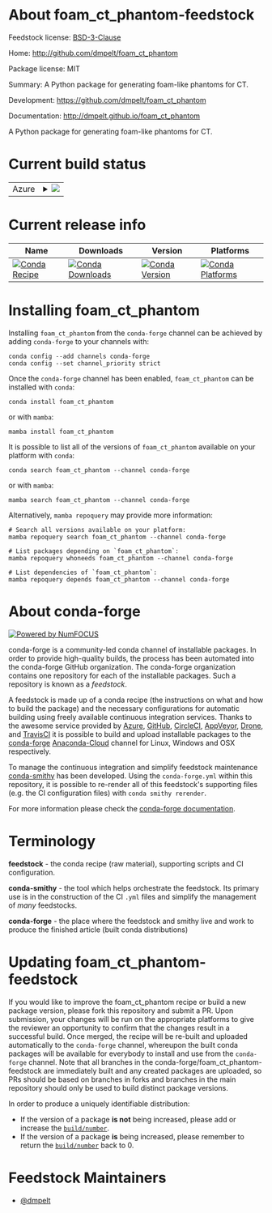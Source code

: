 About foam_ct_phantom-feedstock
===============================

Feedstock license: [BSD-3-Clause](https://github.com/conda-forge/foam_ct_phantom-feedstock/blob/main/LICENSE.txt)

Home: http://github.com/dmpelt/foam_ct_phantom

Package license: MIT

Summary: A Python package for generating foam-like phantoms for CT.

Development: https://github.com/dmpelt/foam_ct_phantom

Documentation: http://dmpelt.github.io/foam_ct_phantom

A Python package for generating foam-like phantoms for CT.


Current build status
====================


<table>
    
  <tr>
    <td>Azure</td>
    <td>
      <details>
        <summary>
          <a href="https://dev.azure.com/conda-forge/feedstock-builds/_build/latest?definitionId=7307&branchName=main">
            <img src="https://dev.azure.com/conda-forge/feedstock-builds/_apis/build/status/foam_ct_phantom-feedstock?branchName=main">
          </a>
        </summary>
        <table>
          <thead><tr><th>Variant</th><th>Status</th></tr></thead>
          <tbody><tr>
              <td>linux_64_python3.10.____cpython</td>
              <td>
                <a href="https://dev.azure.com/conda-forge/feedstock-builds/_build/latest?definitionId=7307&branchName=main">
                  <img src="https://dev.azure.com/conda-forge/feedstock-builds/_apis/build/status/foam_ct_phantom-feedstock?branchName=main&jobName=linux&configuration=linux%20linux_64_python3.10.____cpython" alt="variant">
                </a>
              </td>
            </tr><tr>
              <td>linux_64_python3.11.____cpython</td>
              <td>
                <a href="https://dev.azure.com/conda-forge/feedstock-builds/_build/latest?definitionId=7307&branchName=main">
                  <img src="https://dev.azure.com/conda-forge/feedstock-builds/_apis/build/status/foam_ct_phantom-feedstock?branchName=main&jobName=linux&configuration=linux%20linux_64_python3.11.____cpython" alt="variant">
                </a>
              </td>
            </tr><tr>
              <td>linux_64_python3.8.____cpython</td>
              <td>
                <a href="https://dev.azure.com/conda-forge/feedstock-builds/_build/latest?definitionId=7307&branchName=main">
                  <img src="https://dev.azure.com/conda-forge/feedstock-builds/_apis/build/status/foam_ct_phantom-feedstock?branchName=main&jobName=linux&configuration=linux%20linux_64_python3.8.____cpython" alt="variant">
                </a>
              </td>
            </tr><tr>
              <td>linux_64_python3.9.____cpython</td>
              <td>
                <a href="https://dev.azure.com/conda-forge/feedstock-builds/_build/latest?definitionId=7307&branchName=main">
                  <img src="https://dev.azure.com/conda-forge/feedstock-builds/_apis/build/status/foam_ct_phantom-feedstock?branchName=main&jobName=linux&configuration=linux%20linux_64_python3.9.____cpython" alt="variant">
                </a>
              </td>
            </tr><tr>
              <td>osx_64_python3.8.____cpython</td>
              <td>
                <a href="https://dev.azure.com/conda-forge/feedstock-builds/_build/latest?definitionId=7307&branchName=main">
                  <img src="https://dev.azure.com/conda-forge/feedstock-builds/_apis/build/status/foam_ct_phantom-feedstock?branchName=main&jobName=osx&configuration=osx%20osx_64_python3.8.____cpython" alt="variant">
                </a>
              </td>
            </tr><tr>
              <td>win_64_python3.10.____cpython</td>
              <td>
                <a href="https://dev.azure.com/conda-forge/feedstock-builds/_build/latest?definitionId=7307&branchName=main">
                  <img src="https://dev.azure.com/conda-forge/feedstock-builds/_apis/build/status/foam_ct_phantom-feedstock?branchName=main&jobName=win&configuration=win%20win_64_python3.10.____cpython" alt="variant">
                </a>
              </td>
            </tr><tr>
              <td>win_64_python3.11.____cpython</td>
              <td>
                <a href="https://dev.azure.com/conda-forge/feedstock-builds/_build/latest?definitionId=7307&branchName=main">
                  <img src="https://dev.azure.com/conda-forge/feedstock-builds/_apis/build/status/foam_ct_phantom-feedstock?branchName=main&jobName=win&configuration=win%20win_64_python3.11.____cpython" alt="variant">
                </a>
              </td>
            </tr><tr>
              <td>win_64_python3.8.____cpython</td>
              <td>
                <a href="https://dev.azure.com/conda-forge/feedstock-builds/_build/latest?definitionId=7307&branchName=main">
                  <img src="https://dev.azure.com/conda-forge/feedstock-builds/_apis/build/status/foam_ct_phantom-feedstock?branchName=main&jobName=win&configuration=win%20win_64_python3.8.____cpython" alt="variant">
                </a>
              </td>
            </tr><tr>
              <td>win_64_python3.9.____cpython</td>
              <td>
                <a href="https://dev.azure.com/conda-forge/feedstock-builds/_build/latest?definitionId=7307&branchName=main">
                  <img src="https://dev.azure.com/conda-forge/feedstock-builds/_apis/build/status/foam_ct_phantom-feedstock?branchName=main&jobName=win&configuration=win%20win_64_python3.9.____cpython" alt="variant">
                </a>
              </td>
            </tr>
          </tbody>
        </table>
      </details>
    </td>
  </tr>
</table>

Current release info
====================

| Name | Downloads | Version | Platforms |
| --- | --- | --- | --- |
| [![Conda Recipe](https://img.shields.io/badge/recipe-foam_ct_phantom-green.svg)](https://anaconda.org/conda-forge/foam_ct_phantom) | [![Conda Downloads](https://img.shields.io/conda/dn/conda-forge/foam_ct_phantom.svg)](https://anaconda.org/conda-forge/foam_ct_phantom) | [![Conda Version](https://img.shields.io/conda/vn/conda-forge/foam_ct_phantom.svg)](https://anaconda.org/conda-forge/foam_ct_phantom) | [![Conda Platforms](https://img.shields.io/conda/pn/conda-forge/foam_ct_phantom.svg)](https://anaconda.org/conda-forge/foam_ct_phantom) |

Installing foam_ct_phantom
==========================

Installing `foam_ct_phantom` from the `conda-forge` channel can be achieved by adding `conda-forge` to your channels with:

```
conda config --add channels conda-forge
conda config --set channel_priority strict
```

Once the `conda-forge` channel has been enabled, `foam_ct_phantom` can be installed with `conda`:

```
conda install foam_ct_phantom
```

or with `mamba`:

```
mamba install foam_ct_phantom
```

It is possible to list all of the versions of `foam_ct_phantom` available on your platform with `conda`:

```
conda search foam_ct_phantom --channel conda-forge
```

or with `mamba`:

```
mamba search foam_ct_phantom --channel conda-forge
```

Alternatively, `mamba repoquery` may provide more information:

```
# Search all versions available on your platform:
mamba repoquery search foam_ct_phantom --channel conda-forge

# List packages depending on `foam_ct_phantom`:
mamba repoquery whoneeds foam_ct_phantom --channel conda-forge

# List dependencies of `foam_ct_phantom`:
mamba repoquery depends foam_ct_phantom --channel conda-forge
```


About conda-forge
=================

[![Powered by
NumFOCUS](https://img.shields.io/badge/powered%20by-NumFOCUS-orange.svg?style=flat&colorA=E1523D&colorB=007D8A)](https://numfocus.org)

conda-forge is a community-led conda channel of installable packages.
In order to provide high-quality builds, the process has been automated into the
conda-forge GitHub organization. The conda-forge organization contains one repository
for each of the installable packages. Such a repository is known as a *feedstock*.

A feedstock is made up of a conda recipe (the instructions on what and how to build
the package) and the necessary configurations for automatic building using freely
available continuous integration services. Thanks to the awesome service provided by
[Azure](https://azure.microsoft.com/en-us/services/devops/), [GitHub](https://github.com/),
[CircleCI](https://circleci.com/), [AppVeyor](https://www.appveyor.com/),
[Drone](https://cloud.drone.io/welcome), and [TravisCI](https://travis-ci.com/)
it is possible to build and upload installable packages to the
[conda-forge](https://anaconda.org/conda-forge) [Anaconda-Cloud](https://anaconda.org/)
channel for Linux, Windows and OSX respectively.

To manage the continuous integration and simplify feedstock maintenance
[conda-smithy](https://github.com/conda-forge/conda-smithy) has been developed.
Using the ``conda-forge.yml`` within this repository, it is possible to re-render all of
this feedstock's supporting files (e.g. the CI configuration files) with ``conda smithy rerender``.

For more information please check the [conda-forge documentation](https://conda-forge.org/docs/).

Terminology
===========

**feedstock** - the conda recipe (raw material), supporting scripts and CI configuration.

**conda-smithy** - the tool which helps orchestrate the feedstock.
                   Its primary use is in the construction of the CI ``.yml`` files
                   and simplify the management of *many* feedstocks.

**conda-forge** - the place where the feedstock and smithy live and work to
                  produce the finished article (built conda distributions)


Updating foam_ct_phantom-feedstock
==================================

If you would like to improve the foam_ct_phantom recipe or build a new
package version, please fork this repository and submit a PR. Upon submission,
your changes will be run on the appropriate platforms to give the reviewer an
opportunity to confirm that the changes result in a successful build. Once
merged, the recipe will be re-built and uploaded automatically to the
`conda-forge` channel, whereupon the built conda packages will be available for
everybody to install and use from the `conda-forge` channel.
Note that all branches in the conda-forge/foam_ct_phantom-feedstock are
immediately built and any created packages are uploaded, so PRs should be based
on branches in forks and branches in the main repository should only be used to
build distinct package versions.

In order to produce a uniquely identifiable distribution:
 * If the version of a package **is not** being increased, please add or increase
   the [``build/number``](https://docs.conda.io/projects/conda-build/en/latest/resources/define-metadata.html#build-number-and-string).
 * If the version of a package **is** being increased, please remember to return
   the [``build/number``](https://docs.conda.io/projects/conda-build/en/latest/resources/define-metadata.html#build-number-and-string)
   back to 0.

Feedstock Maintainers
=====================

* [@dmpelt](https://github.com/dmpelt/)

